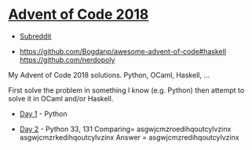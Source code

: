 # [Advent of Code 2018](http://adventofcode.com)

- [Subreddit](https://www.reddit.com/r/adventofcode/)

- <https://github.com/Bogdanp/awesome-advent-of-code#haskell>
https://github.com/nerdopoly

My Advent of Code 2018 solutions.  Python, OCaml, Haskell, ...

First solve the problem in something I know (e.g. Python) then attempt to solve it in OCaml and/or Haskell.

- [Day 1](01) - Python

- [Day 2](02) - Python
33, 131 Comparing=
asgwjcmzroedihqoutcylvzinx
asgwjcmzrkedihqoutcylvzinx
Answer = asgwjcmzredihqoutcylvzinx
